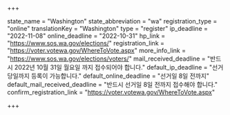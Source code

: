 +++

state_name = "Washington"
state_abbreviation = "wa"
registration_type = "online"
translationKey = "Washington"
type = "register"
ip_deadline = "2022-11-08"
online_deadline = "2022-10-31"
hp_link = "https://www.sos.wa.gov/elections/"
registration_link = "https://voter.votewa.gov/WhereToVote.aspx"
more_info_link = "https://www.sos.wa.gov/elections/voters/"
mail_received_deadline = "반드시 2022년 10월 31일 월요일 까지 접수되어야 합니다."
default_ip_deadline = "선거당일까지 등록이 가능합니다."
default_online_deadline = "선거일 8일 전까지"
default_mail_received_deadline = "반드시 선거일 8일 전까지 접수해야 합니다."
confirm_registration_link = "https://voter.votewa.gov/WhereToVote.aspx"

+++